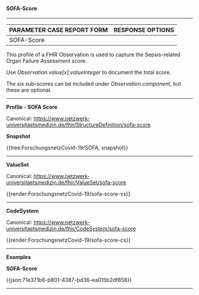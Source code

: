 #### SOFA-Score

---

| PARAMETER CASE REPORT FORM | RESPONSE OPTIONS |
|--------------|-----------|
| SOFA-Score |  | 

This profile of a FHIR Observation is used to capture the Sepsis-related Organ Failure Assessment score.

Use *Observation.value[x]:valueInteger* to document the total score.

The six sub-scores can be included under *Observation.component*, but these are optional.

---

**Profile - SOFA Score**

Canonical: https://www.netzwerk-universitaetsmedizin.de/fhir/StructureDefinition/sofa-score

**Snapshot**

{{tree:ForschungsnetzCovid-19/SOFA, snapshot}}

---

**ValueSet**

Canonical: https://www.netzwerk-universitaetsmedizin.de/fhir/ValueSet/sofa-score

{{render:ForschungsnetzCovid-19/sofa-score-vs}}

---

**CodeSystem**

Canonical: https://www.netzwerk-universitaetsmedizin.de/fhir/CodeSystem/sofa-score

{{render:ForschungsnetzCovid-19/sofa-score-cs}}

---

**Examples**

**SOFA-Score**

{{json:71e371b6-b801-4387-bd36-ea015b2df658}} 

---